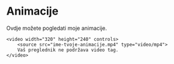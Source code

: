 <!DOCTYPE html>
<html lang="en">
<head>
    <meta charset="UTF-8">
    <meta name="viewport" content="width=device-width, initial-scale=1.0">
    <title>Moje Animacije</title>
</head>
<body>
    <h1>Animacije</h1>
    <p>Ovdje možete pogledati moje animacije.</p>
    
    <video width="320" height="240" controls>
        <source src="ime-tvoje-animacije.mp4" type="video/mp4">
        Vaš preglednik ne podržava video tag.
    </video>

</body>
</html>
